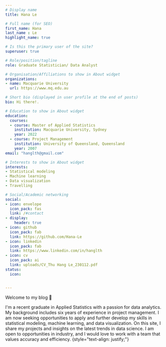 ```yaml
---
# Display name
title: Hana Le

# Full name (for SEO)
first_name: Hana
last_name : Le
highlight_name: true

# Is this the primary user of the site?
superuser: true

# Role/position/tagline
role: Graduate Statistician/ Data Analyst

# Organisation/Affiliations to show in About widget
organizations:
- name: Macquarie University
  url: https://www.mq.edu.au

# Short bio (displayed in user profile at the end of posts)
bio: Hi there!.

# Education to show in About widget
education:
  courses:
  - course: Master of Applied Statistics
    institution: Macquarie University, Sydney
    year: 2022
  - course: Project Management
    institution: University of Queensland, Queensland
    year: 2007
email: "hanglth@gmail.com"

# Interests to show in About widget
interests:
- Statistical modeling
- Machine learning
- Data visualization
- Travelling

# Social/Academic networking
social:
- icon: envelope
  icon_pack: fas
  link: /#contact
- display:
    header: true
- icon: github
  icon_pack: fab
  link: https://github.com/Hana-Le
- icon: linkedin
  icon_pack: fab
  link: https://www.linkedin.com/in/hanglth
- icon: cv
  icon_pack: ai
  link: uploads/CV_Thu Hang Le_230112.pdf
status:
  icon: 


---
```


Welcome to my blog :wave:

I'm a recent graduate in Applied Statistics with a passion for data analytics. My background includes six years of experience in project management. I am now seeking opportunities to apply and further develop my skills in statistical modeling, machine learning, and data visualization. On this site, I share my projects and insights on the latest trends in data science. I am open to opportunities in industry, and I would love to work with a team that values accuracy and efficiency.
{style="text-align: justify;"}

